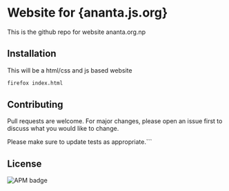 # Website for {ananta.js.org}
This is the github repo for website ananta.org.np

## Installation

This will be a html/css and js based website

```bash
firefox index.html
```


## Contributing
Pull requests are welcome. For major changes, please open an issue first to discuss what you would like to change.

Please make sure to update tests as appropriate.```

## License

<img alt="APM badge" src="https://img.shields.io/badge/license-MIT-green">
